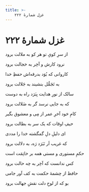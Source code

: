 ```yaml
---
title: >-
    غزل شمارهٔ ۲۲۲
---
```

# غزل شمارهٔ ۲۲۲

<div class="b" id="bn1"><div class="m1"><p>از سرِ کویِ تو هر کو به ملالت برود</p></div>
<div class="m2"><p>نرود کارش و آخِر به خجالت برود</p></div></div>
<div class="b" id="bn2"><div class="m1"><p>کاروانی که بُوَد بدرقه‌اش حفظِ خدا</p></div>
<div class="m2"><p>به تَجَمُّل بنشیند به جَلالت برود</p></div></div>
<div class="b" id="bn3"><div class="m1"><p>سالک از نورِ هدایت بِبَرَد راه به دوست</p></div>
<div class="m2"><p>که به جایی نرسد گر به ضَلالت برود</p></div></div>
<div class="b" id="bn4"><div class="m1"><p>کامِ خود آخرِ عمر از مِی و معشوق بگیر</p></div>
<div class="m2"><p>حیفِ اوقات که یک سر به بطالت برود</p></div></div>
<div class="b" id="bn5"><div class="m1"><p>ای دلیلِ دلِ گمگشته خدا را مددی</p></div>
<div class="m2"><p>که غریب اَر نَبَرَد رَه، به دلالت برود</p></div></div>
<div class="b" id="bn6"><div class="m1"><p>حکمِ مستوری و مستی همه بر خاتِمَت است</p></div>
<div class="m2"><p>کس ندانست که آخِر به چه حالت برود</p></div></div>
<div class="b" id="bn7"><div class="m1"><p>حافظ از چشمهٔ حکمت به کف آور جامی</p></div>
<div class="m2"><p>بو که از لوحِ دلت نقشِ جهالت برود</p></div></div>